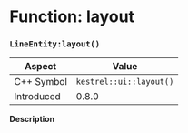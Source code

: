
# Function: layout
### `LineEntity:layout()`

| Aspect | Value |
| --- | --- |
| C++ Symbol | `kestrel::ui::layout()` |
| Introduced | 0.8.0 |

**Description**


